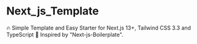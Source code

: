# Next_js_Template
🔥 Simple Template and Easy Starter for Next.js 13+, Tailwind CSS 3.3 and TypeScript 🎉 Inspired by "Next-js-Boilerplate".
